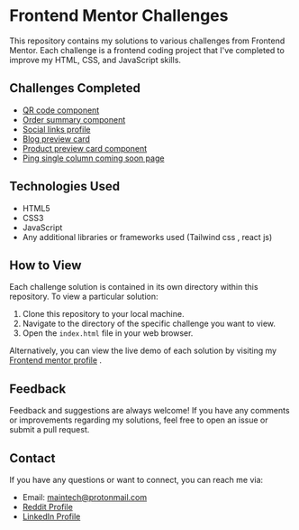# Frontend Mentor Challenges

This repository contains my solutions to various challenges from Frontend Mentor. Each challenge is a frontend coding project that I've completed to improve my HTML, CSS, and JavaScript skills.

## Challenges Completed

- [QR code component](https://github.com/mintech-dot/Frontend-mentor/tree/main/qr-code-component-main)
- [Order summary component](https://github.com/mintech-dot/Frontend-mentor/tree/main/order-summary-component-main)
- [Social links profile](https://github.com/mintech-dot/Frontend-mentor/tree/main/social-links-profile-main)
- [Blog preview card](https://github.com/mintech-dot/Frontend-mentor/tree/main/blog-preview-card-main)
- [Product preview card component](https://github.com/mintech-dot/Frontend-mentor/tree/main/product-preview-card-component-main)
- [Ping single column coming soon page](https://github.com/mintech-dot/Frontend-mentor/tree/main/ping-coming-soon-page)

## Technologies Used

- HTML5
- CSS3
- JavaScript 
- Any additional libraries or frameworks used (Tailwind css , react js)

## How to View

Each challenge solution is contained in its own directory within this repository. To view a particular solution:

1. Clone this repository to your local machine.
2. Navigate to the directory of the specific challenge you want to view.
3. Open the `index.html` file in your web browser.

Alternatively, you can view the live demo of each solution by visiting my [Frontend mentor profile](https://www.frontendmentor.io/profile/mintech-dot) .

## Feedback

Feedback and suggestions are always welcome! If you have any comments or improvements regarding my solutions, feel free to open an issue or submit a pull request.

## Contact

If you have any questions or want to connect, you can reach me via:

- Email: [maintech@protonmail.com](mailto:maintech@protonmail.com)
- [Reddit Profile](https://www.reddit.com/user/MR_n1C0LA2/)
- [LinkedIn Profile](https://www.linkedin.com/in/sobhi-raid/)
